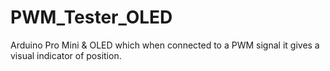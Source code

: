 # PWM_Tester_OLED
Arduino Pro Mini &amp; OLED which when connected to a PWM signal it gives a visual indicator of position.
